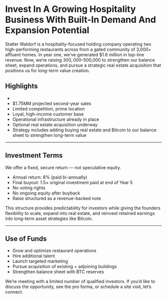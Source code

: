 # Invest In A Growing Hospitality Business With Built-In Demand And Expansion Potential

Statler Waldorf is a hospitality-focused holding company operating two high-performing restaurants across from a gated community of 3,000+ affluent homes. In year one, we've generated $1.6 million in top-line revenue. Now, we’re raising $300,000–$500,000 to strengthen our balance sheet, expand operations, and pursue a strategic real estate acquisition that positions us for long-term value creation.

## Highlights

- 
- $1.75MM projected second-year sales
- Limited competition, prime location
- Loyal, high-income customer base
- Operational infrastructure already in place
- Optional real estate acquisition underway
- Strategy includes adding buying real estate and Bitcoin to our balance sheet to strengthen long-term value

---

## Investment Terms
We offer a fixed, secure return — not speculative equity.

- Annual return: 8% (paid bi-annually)
- Final buyout: 1.5× original investment paid at end of Year 5
- No voting rights
- No ongoing equity after buyback
- Raise structured as a revenue-backed note

This structure provides predictability for investors while giving the founders flexibility to scale, expand into real estate, and reinvest retained earnings into long-term asset strategies like Bitcoin.

---

## Use of Funds

- Grow and optimize restaurant operations
- Hire additional talent
- Launch targeted marketing
- Pursue acquisition of existing + adjoining buildings
- Strengthen balance sheet with BTC reserves

We’re meeting with a limited number of qualified investors. If you’d like to discuss the opportunity, see the pro forma, or schedule a site visit, let’s connect.
